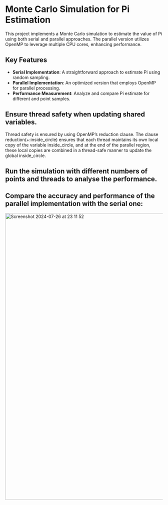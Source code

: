  # Monte Carlo Simulation for Pi Estimation

This project implements a Monte Carlo simulation to estimate the value of Pi using both serial and parallel approaches. The parallel version utilizes OpenMP to leverage multiple CPU cores, enhancing performance.

## Key Features

- **Serial Implementation**: A straightforward approach to estimate Pi using random sampling.
- **Parallel Implementation**: An optimized version that employs OpenMP for parallel processing.
- **Performance Measurement**: Analyze and compare Pi estimate for different and point samples.

## Ensure thread safety when updating shared variables.
Thread safety is ensured by using OpenMP’s reduction clause. The clause reduction(+:inside_circle) ensures that each thread maintains its own local copy of the variable inside_circle, and at the end of the parallel region, these local copies are combined in a thread-safe manner to update the global inside_circle.

## Run the simulation with different numbers of points and threads to analyse the performance.
## Compare the accuracy and performance of the parallel implementation with the serial one:

<img width="917" alt="Screenshot 2024-07-26 at 23 11 52" src="https://github.com/user-attachments/assets/4134b993-e2a8-4a5f-8a58-fde60bdf5021">
